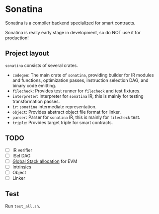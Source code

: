 # Sonatina

Sonatina is a compiler backend specialized for smart contracts.  

Sonatina is really early stage in development, so do NOT use it for production!


## Project layout
`sonatina` consists of several crates.
* `codegen`: The main crate of `sonatina`, providing builder for IR modules and functions, optimization passes, instruction selection DAG, and binary code emitting.
* `filecheck`: Provides test runner for `filecheck` and test fixtures.
* `interpreter`: Interpreter for `sonatina` IR, this is mainly for testing transformation passes.
* `ir`: `sonatina` intermediate representation.
* `object`: Provides abstract object file format for linker.
* `parser`: Parser for `sonatina` IR, this is mainly for `filecheck` test.
* `triple`: Provides target triple for smart contracts.

## TODO
* [ ] IR verifier
* [ ] ISel DAG
* [ ] [Global Stack allocation](https://www.semanticscholar.org/paper/Global-Stack-Allocation-%E2%80%93-Register-Allocation-for-Shannon/c8efedfa6907e31cb2a30d5494f5353b8689e8b9) for EVM
* [ ] Intrinsics
* [ ] Object
* [ ] Linker

## Test
Run `test_all.sh`.